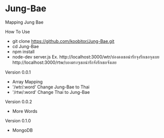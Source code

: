 Jung-Bae
========

Mapping Jung Bae

How To Use 
- git clone https://github.com/koobitor/Jung-Bae.git
- cd Jung-Bae
- npm install
- node-dev server.js
Ex. http://localhost:3000/wtr/บ่องตงเธอน่ารักจุงรักเธอจุงเบย
    http://localhost:3000/rtw/บองตรงๆเธอน่ารักจังรักเธอจังเลย

Version 0.0.1
- Array Mapping
- '/wtr/:word' Change Jung-Bae to Thai
- '/rtw/:word' Change Thai to Jung-Bae

Version 0.0.2
- More Words

Version 0.1.0
- MongoDB
